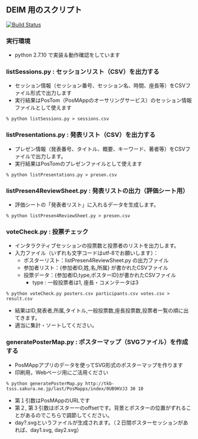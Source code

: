 ## DEIM 用のスクリプト
[![Build Status](https://travis-ci.org/chiemi627/deimscripts.svg?branch=master)](https://travis-ci.org/chiemi627/deimscripts)
### 実行環境
 * python 2.7.10 で実装＆動作確認をしています
 
### listSessions.py : セッションリスト（CSV）を出力する
 * セッション情報（セッション番号、セッション名、時間、座長等）をCSVファイル形式で出力します
 * 実行結果はPosTom（PosMAppのオーサリングサービス）のセッション情報ファイルとして使えます
 
 ```
 % python listSessions.py > sessions.csv
 ```

### listPresentations.py : 発表リスト（CSV）を出力する
 * プレゼン情報（発表番号、タイトル、概要、キーワード、著者等）をCSVファイルで出力します。
 * 実行結果はPosTomのプレゼンファイルとして使えます

 ```
 % python listPresentations.py > presen.csv
 ```

### listPresen4ReviewSheet.py : 発表リストの出力（評価シート用）
 * 評価シートの「発表者リスト」に入れるデータを生成します。
 
 ```
 % python listPresen4ReviewSheet.py > presen.csv
 ```

### voteCheck.py : 投票チェック
 * インタラクティブセッションの投票数と投票者のリストを出力します。
 * 入力ファイル（いずれも文字コードはutf-8でお願いします）：
    * ポスターリスト：listPresen4ReviewSheet.py の出力ファイル
    * 参加者リスト：{参加者ID,姓,名,所属} が書かれたCSVファイル
    * 投票データ：{参加者ID,type,ポスターID}が書かれたCSVファイル
       * type : 一般投票者は1, 座長・コメンテータは3
 
 ```
 % python voteCheck.py posters.csv participants.csv votes.csv > result.csv
 ```
 * 結果はID,発表者,所属,タイトル,一般投票数,座長投票数,投票者一覧の順に出てきます。
 * 適当に集計・ソートしてください。

### generatePosterMap.py : ポスターマップ（SVGファイル）を作成する
 * PosMAppアプリのデータを使ってSVG形式のポスターマップを作ります
 * 印刷用，Webページ用にご活用ください

 ```
 % python generatePosterMap.py http://tkb-tsss.sakura.ne.jp/last/PosMapps/index/0UB9KVJ3 30 10
 ```
 * 第１引数はPosMAppのURLです
 * 第２, 第３引数はポスター一のoffsetです。背景とポスターの位置がずれることがあるのでこちらで調節してください。
 * day?.svgというファイルが生成されます。（２日間ポスターセッションがあれば、day1.svg, day2.svg）
